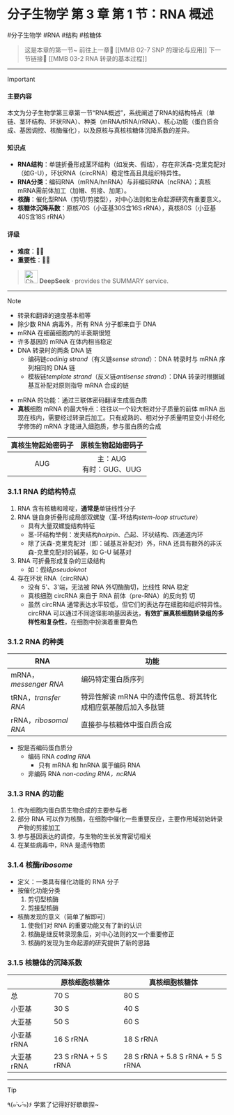 # 分子生物学 第 3 章 第 1 节：RNA 概述
#分子生物学 #RNA #结构 #核糖体

> 这是本章的第一节~
> 前往上一章🚀 [[MMB 02-7 SNP 的理论与应用]]
> 下一节链接🔗 [[MMB 03-2 RNA 转录的基本过程]]

---

> [!IMPORTANT] 
> #### 主要内容
> 本文为分子生物学第三章第一节“RNA概述”，系统阐述了RNA的结构特点（单链、茎环结构、环状RNA）、种类（mRNA/tRNA/rRNA）、核心功能（蛋白质合成、基因调控、核酶催化），以及原核与真核核糖体沉降系数的差异。
> #### 知识点
> - **RNA结构**：单链折叠形成茎环结构（如发夹、假结），存在非沃森-克里克配对（如G-U），环状RNA（circRNA）稳定性高且具组织特异性。
> - **RNA分类**：编码RNA（mRNA/hnRNA）与非编码RNA（ncRNA）；真核mRNA需前体加工（加帽、剪接、加尾）。
> - **核酶**：催化型RNA（剪切/剪接型），对中心法则和生命起源研究有重要意义。
> - **核糖体沉降系数**：原核70S（小亚基30S含16S rRNA），真核80S（小亚基40S含18S rRNA）
> #### 评级
> - **难度**：🌿🌿
> - **重要性**：🌟🌟
> 
>><img src="https://img.icons8.com/?size=100&id=YWOidjGxCpFW&format=png&color=000000" alt="ChatGPT Icon" width="30" height="30" style="margin-bottom: -7px;"> **DeepSeek** · provides the SUMMARY service.

---

> [!NOTE]
>- 转录和翻译的速度基本相等
>- 除少数 RNA 病毒外，所有 RNA 分子都来自于 DNA 
>- mRNA 在细菌细胞内的半衰期很短
>- 许多基因的 mRNA 在体内相当稳定
>- DNA 转录时的两条 DNA 链
>	- 编码链*codinig strand*（有义链*sense strand*）：DNA 转录时与 mRNA 序列相同的 DNA 链
>	- 模板链*template strand*（反义链*antisense strand*）：DNA 转录时根据碱基互补配对原则指导 mRNA 合成的链


- mRNA 的功能：通过三联体密码翻译生成蛋白质
- **真核**细胞 mRNA 的最大特点：往往以一个较大相对分子质量的前体 mRNA 出现在核内，需要经过转录后加工。只有成熟的、相对分子质量明显变小并经化学修饰的 mRNA 才能进入细胞质，参与蛋白质的合成

| 真核生物起始密码子 |      原核生物起始密码子      |
| :-------: | :-----------------: |
|    AUG    | 主：AUG<br>有时：GUG、UUG |
### 3.1.1 RNA 的结构特点
1. RNA 含有核糖和嘧啶，**通常是**单链线性分子
2. RNA 链自身折叠形成局部双螺旋（茎-环结构*stem-loop structure*）
	- 具有大量双螺旋结构特征
	- 茎-环结构举例：发夹结构*hairpin*、凸起、环状结构、四通道内环
	- 除了沃森-克里克配对（即：碱基互补配对）外，RNA 还具有额外的非沃森-克里克配对的碱基，如 G-U 碱基对
3. RNA 可折叠形成复杂的三级结构
	- 如：假结*pseudoknot*
4. 存在环状 RNA（circRNA）
	- 没有 5'、3'端，无法被 RNA 外切酶酶切，比线性 RNA 稳定
	- 真核细胞 circRNA 来自于 RNA 前体（pre-RNA）的反向剪 切
	- 虽然 circRNA 通常表达水平较低，但它们的表达存在细胞和组织特异性。circRNA 可以通过不同途径影响基因表达，**有效扩展真核细胞转录组的多样性和复杂性**，在细胞中扮演着重要角色
### 3.1.2 RNA 的种类

| RNA                  | 功能                                 |
| -------------------- | ---------------------------------- |
| mRNA，*messenger RNA* | 编码特定蛋白质序列                          |
| tRNA，*transfer RNA*  | 特异性解读 mRNA 中的遗传信息、将其转化成相应氨基酸后加入多肽链 |
| rRNA，*ribosomal RNA* | 直接参与核糖体中蛋白质合成                      |
- 按是否编码蛋白质分
	- 编码 RNA *coding RNA*
		- 只有 mRNA 和 hnRNA 属于编码 RNA
	- 非编码 RNA *non-coding RNA，ncRNA*
### 3.1.3 RNA 的功能
1. 作为细胞内蛋白质生物合成的主要参与者
2. 部分 RNA 可以作为核酶，在细胞中催化一些重要反应，主要作用域初始转录产物的剪接加工
3. 参与基因表达的调控，与生物的生长发育密切相关
4. 在某些病毒中，RNA 是遗传物质
### 3.1.4 核酶*ribosome*
- 定义：一类具有催化功能的 RNA 分子
- 按催化功能分类
	1. 剪切型核酶
	2. 剪接型核酶
- 核酶发现的意义（简单了解即可）
	1. 使我们对 RNA 的重要功能又有了新的认识
	2. 核酶是继反转录现象后，对中心法则的又一个重要修正
	3. 核酶的发现为生命起源的研究提供了新的思路
### 3.1.5 核糖体的沉降系数

|          | 原核细胞核糖体              | 真核细胞核糖体                           |
| -------- | -------------------- | --------------------------------- |
| 总        | 70 S                 | 80 S                              |
| 小亚基      | 30 S                 | 40 S                              |
| 大亚基      | 50 S                 | 60 S                              |
| 小亚基 rRNA | 16 S rRNA            | 18 S rRNA                         |
| 大亚基 rRNA | 23 S rRNA + 5 S rRNA | 28 S rRNA + 5.8 S rRNA + 5 S rRNA |

---
> [!TIP]
> ٩(๑˃̵ᴗ˂̵๑)۶ 学累了记得好好歇歇捏~
